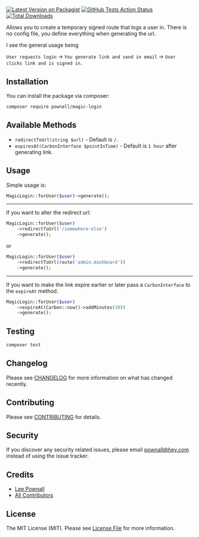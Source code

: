 # 

[![Latest Version on Packagist](https://img.shields.io/packagist/v/pownall/magic-login.svg?style=flat-square)](https://packagist.org/packages/pownall/magic-login)
[![GitHub Tests Action Status](https://img.shields.io/github/workflow/status/pownall/magic-login/run-tests?label=tests)](https://github.com/leepownall/magic-login/actions?query=workflow%3Arun-tests+branch%3Amaster)
[![Total Downloads](https://img.shields.io/packagist/dt/pownall/magic-login.svg?style=flat-square)](https://packagist.org/packages/pownall/magic-login)


Allows you to create a temporary signed route that logs a user in. There is no config file, you define everything when generating the url.

I see the general usage being

`User requests login` -> `You generate link and send in email` -> `User clicks link and is signed in`.

## Installation

You can install the package via composer:

```bash
composer require pownall/magic-login
```

## Available Methods

- `redirectToUrl(string $url)` - Default is `/`.
- `expiresAt(CarbonInterface $pointInTime)` - Default is `1 hour` after generating link.

## Usage



Simple usage is:

``` php
MagicLogin::forUser($user)->generate();
```

---

If you want to alter the redirect url:

``` php
MagicLogin::forUser($user)
    ->redirectToUrl('/somewhere-else')
    ->generate();
```
or

``` php
MagicLogin::forUser($user)
    ->redirectToUrl(route('admin.dashboard'))
    ->generate();
```

---

If you want to make the link expire earlier or later pass a `CarbonInterface` to the `expireAt` method.

``` php
MagicLogin::forUser($user)
    ->expireAt(Carbon::now()->addMinutes(30))
    ->generate();
```


## Testing

``` bash
composer test
```

## Changelog

Please see [CHANGELOG](CHANGELOG.md) for more information on what has changed recently.

## Contributing

Please see [CONTRIBUTING](.github/CONTRIBUTING.md) for details.

## Security

If you discover any security related issues, please email pownall@hey.com instead of using the issue tracker.

## Credits

- [Lee Pownall](https://github.com/leepownall)
- [All Contributors](../../contributors)

## License

The MIT License (MIT). Please see [License File](LICENSE.md) for more information.
